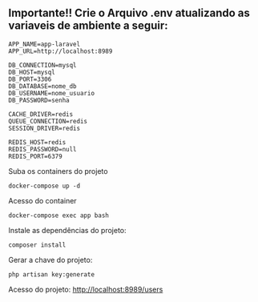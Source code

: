 ## Importante!! Crie o Arquivo .env atualizando as variaveis de ambiente a seguir:
```
APP_NAME=app-laravel
APP_URL=http://localhost:8989

DB_CONNECTION=mysql
DB_HOST=mysql
DB_PORT=3306
DB_DATABASE=nome_db
DB_USERNAME=nome_usuario
DB_PASSWORD=senha

CACHE_DRIVER=redis
QUEUE_CONNECTION=redis
SESSION_DRIVER=redis

REDIS_HOST=redis
REDIS_PASSWORD=null
REDIS_PORT=6379
```
Suba os containers do projeto
```
docker-compose up -d
```
Acesso do container
```
docker-compose exec app bash
```
Instale as dependências do projeto:
```
composer install
```
Gerar a chave do projeto:
```
php artisan key:generate
```
Acesso do projeto:
[http://localhost:8989/users](http://localhost:8989/users)

